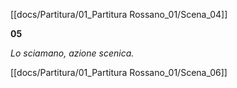 [[docs/Partitura/01_Partitura Rossano_01/Scena_04]]

**05**

_Lo sciamano, azione scenica._

[[docs/Partitura/01_Partitura Rossano_01/Scena_06]]